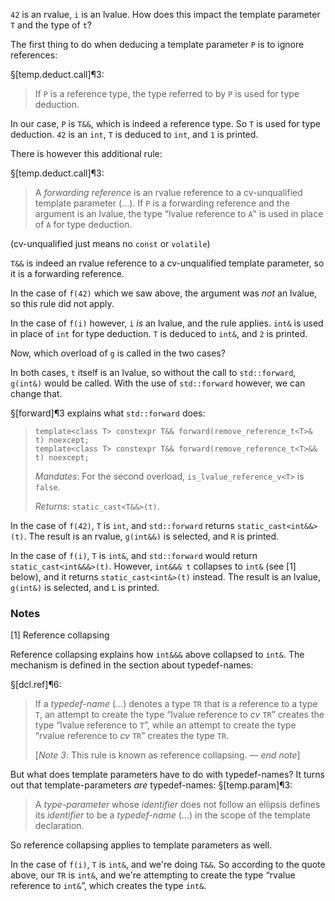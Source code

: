 `42` is an rvalue, `i` is an lvalue. How does this impact the template parameter `T` and the type of `t`?

The first thing to do when deducing a template parameter `P` is to ignore references:

§[temp.deduct.call]¶3:

> If `P` is a reference type, the type referred to by `P` is used for type deduction.

In our case, `P` is `T&&`, which is indeed a reference type. So `T` is used for type deduction. `42` is an `int`, `T` is deduced to `int`, and `1` is printed.

There is however this additional rule:

§[temp.deduct.call]¶3:

> A *forwarding reference* is an rvalue reference to a cv-unqualified template parameter (...). If `P` is a forwarding reference and the argument is an lvalue, the type “lvalue reference to `A`” is used in place of `A` for type deduction.

(cv-unqualified just means no `const` or `volatile`)

`T&&` is indeed an rvalue reference to a cv-unqualified template parameter, so it is a forwarding reference.

In the case of `f(42)` which we saw above, the argument was *not* an lvalue, so this rule did not apply.

In the case of `f(i)` however, `i` *is* an lvalue, and the rule applies. `int&` is used in place of `int` for type deduction. `T` is deduced to `int&`, and `2` is printed.

Now, which overload of `g` is called in the two cases?

In both cases, `t` itself is an lvalue, so without the call to `std::forward`, `g(int&)` would be called. With the use of `std::forward` however, we can change that.

§[forward]¶3 explains what `std::forward` does:

> ```
> template<class T> constexpr T&& forward(remove_reference_t<T>& t) noexcept;
> template<class T> constexpr T&& forward(remove_reference_t<T>&& t) noexcept;
> ```
>
> *Mandates*: For the second overload, `is_lvalue_reference_v<T>` is `false`.
>
> *Returns*: `static_cast<T&&>(t)`.

In the case of `f(42)`, `T` is `int`, and `std::forward` returns `static_cast<int&&>(t)`. The result is an rvalue, `g(int&&)` is selected, and `R` is printed.

In the case of `f(i)`, `T` is `int&`, and `std::forward` would return `static_cast<int&&&>(t)`. However, `int&&& t` collapses to `int&` (see [1] below), and it returns `static_cast<int&>(t)` instead. The result is an lvalue, `g(int&)` is selected, and `L` is printed.

### Notes

[1] Reference collapsing

Reference collapsing explains how `int&&&` above collapsed to `int&`. The mechanism is defined in the section about typedef-names:

§[dcl.ref]¶6:

> If a *typedef-name* (...) denotes a type `TR` that is a reference to a type `T`, an attempt to create the type “lvalue reference to *cv* `TR`” creates the type “lvalue reference to `T`”, while an attempt to create the type “rvalue reference to *cv* `TR`” creates the type `TR`.
>
> [*Note 3*: This rule is known as reference collapsing. — *end note*]

But what does template parameters have to do with typedef-names? It turns out that template-parameters *are* typedef-names: §[temp.param]¶3:

> A *type-parameter* whose *identifier* does not follow an ellipsis defines its *identifier* to be a *typedef-name* (...) in the scope of the template declaration.

So reference collapsing applies to template parameters as well.

In the case of `f(i)`, `T` is `int&`, and we're doing `T&&`. So according to the quote above, our `TR` is `int&`, and we're attempting to create the type “rvalue reference to `int&`”, which creates the type `int&`.